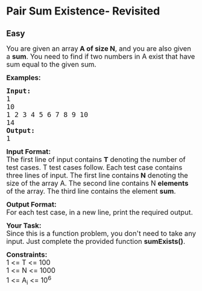 # Pair Sum Existence- Revisited
## Easy
<div class="problems_problem_content__Xm_eO"><p><span style="font-size:18px">You are given an array<strong> A of size N</strong>, and you are also given a <strong>sum</strong>. You need to find if two numbers in A exist that have sum equal to the given sum.</span></p>

<p><span style="font-size:18px"><strong>Examples:</strong></span></p>

<pre><span style="font-size:18px"><strong>Input:</strong>
1
10
1 2 3 4 5 6 7 8 9 10
14
<strong>Output:</strong>
1</span></pre>

<p><span style="font-size:18px"><strong>Input Format:</strong><br>
The first line of input contains <strong>T</strong> denoting the number of test cases. T test cases follow. Each test case contains three lines of input. The first line contains<strong> N</strong> denoting the size of the array A. The second line contains N <strong>elements</strong> of the array. The third line contains the element <strong>sum</strong>.</span></p>

<p><span style="font-size:18px"><strong>Output Format:</strong><br>
For each test case, in a new line, print the required output.</span></p>

<p><span style="font-size:18px"><strong>Your Task:</strong><br>
Since this is a function problem, you don't need to take any input. Just complete the provided function <strong>sumExists()</strong>.</span></p>

<p><span style="font-size:18px"><strong>Constraints:</strong><br>
1 &lt;= T &lt;= 100<br>
1 &lt;= N &lt;= 1000<br>
1 &lt;= A<sub>i</sub> &lt;= 10<sup>6</sup></span></p>
</div>